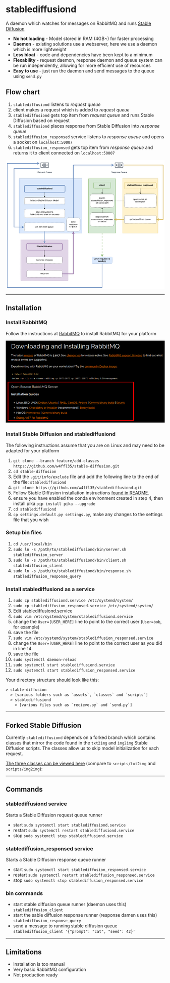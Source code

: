 # stablediffusiond

A daemon which watches for messages on RabbitMQ and runs [Stable Diffusion](https://github.com/CompVis/stable-diffusion)

- **No hot loading** - Model stored in RAM (4GB~) for faster processing
- **Daemon** - existing solutions use a webserver, here we use a daemon which is more lightweight
- **Less bloat** - code and dependencies have been kept to a minimum
- **Flexability** - request daemon, response daemon and queue system can be run independently, allowing for more efficient use of resources
- **Easy to use** - just run the daemon and send messages to the queue using `send.py`

## Flow chart

1. `stablediffusiond` listens to _request queue_
2. client makes a request which is added to _request queue_
3. `stablediffusiond` gets top item from _request queue_ and runs Stable Diffusion based on request
4. `stablediffusiond` places response from Stable Diffusion into _response queue_
5. `stablediffusion_responsed` service listens to _response queue_ and opens a socket on `localhost:50007`
6. `stablediffusion_responsed` gets top item from _response queue_ and returns it to client connected on `localhost:50007`

![img.png](src/stablediffusiond_flowchart.png)

---

## Installation

### Install RabbitMQ

Follow the instructions at [RabbitMQ](https://www.rabbitmq.com/download.html) to install RabbitMQ for your platform

![img.png](img.png)

### Install Stable Diffusion and stablediffusiond

The following instructions assume that you are on Linux and may need to be adapted for your platform

1. `git clone --branch feature/add-classes https://github.com/w4ffl35/stable-diffusion.git`
2. `cd stable-diffusion`
3. Edit the `.git/info/exclude` file and add the following line to the end of the file: `stablediffusiond`
4. `git clone https://github.com/w4ffl35/stablediffusiond.git`
5. Follow Stable Diffusion installation instructions [found in README](https://github.com/w4ffl35/stable-diffusion).
6. ensure you have enabled the conda environment created in step 4, then install pika `pip install pika --upgrade`
7. `cd stablediffusiond`
8. `cp settings.default.py settings.py`, make any changes to the settings file that you wish

### Setup bin files

1. `cd /usr/local/bin`
2. `sudo ln -s /path/to/stablediffusiond/bin/server.sh stablediffusion_server`
3. `sudo ln -s /path/to/stablediffusiond/bin/client.sh stablediffusion_client`
4. `sudo ln -s /path/to/stablediffusiond/bin/response.sh stablediffusion_response_query`

### Install stablediffusiond as a service

1. `sudo cp stablediffusiond.service /etc/systemd/system/`
2. `sudo cp stablediffusion_responsed.service /etc/systemd/system/`
3. Edit stablediffusiond.service
4. `sudo vim /etc/systemd/system/stablediffusiond.service`
5. change the `User=[USER_HERE]` line to point to the correct user (`User=bob`, for example)
6. save the file
7. `sudo vim /etc/systemd/system/stablediffusion_responsed.service`
8. change the `User=[USER_HERE]` line to point to the correct user as you did in line 14
9. save the file
10. `sudo systemctl daemon-reload`
11. `sudo systemctl start stablediffusiond.service`
12. `sudo systemctl start stablediffusion_responsed.service`

Your directory structure should look like this:

```
> stable-diffusion
  > [various folders such as `assets`, `classes` and `scripts`]
  > stablediffusiond
    > [various files such as `recieve.py` and `send.py`]
```

---

## Forked Stable Diffusion

Currently `stablediffusiond` depends on a forked branch which contains classes that mirror the code found in the 
`txt2img` and `img2img` Stable Diffusion scripts. The classes allow us to skip model initialization for each request.

[The three classes can be viewed here](https://github.com/w4ffl35/stable-diffusion/tree/feature/add-classes/classes) (compare to `scripts/txt2img` and `scripts/img2img`):

---

## Commands

### stablediffusiond service

Starts a Stable Diffusion request queue runner
 
- start `sudo systemctl start stablediffusiond.service`
- restart `sudo systemctl restart stablediffusiond.service`
- stop `sudo systemctl stop stablediffusiond.service`


### stablediffusion_responsed service

Starts a Stable Diffusion response queue runner
 
- start `sudo systemctl start stablediffusion_responsed.service`
- restart `sudo systemctl restart stablediffusion_responsed.service`
- stop `sudo systemctl stop stablediffusion_responsed.service`

### bin commands

- start stable diffusion queue runner (daemon uses this) `stablediffusion_client`
- start the sable diffusion response runner (response damen uses this) `stablediffusion_response_query`
- send a message to running stable diffusion queue `stablediffusion_client '{"prompt": "cat", "seed": 42}'`

---

## Limitations

- Installation is too manual
- Very basic RabbitMQ configuration
- Not production ready

